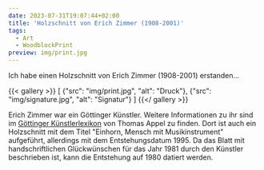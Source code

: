 ```yaml
---
date: 2023-07-31T19:07:44+02:00
title: 'Holzschnitt von Erich Zimmer (1908-2001)'
tags:
  - Art
  - WoodblockPrint
preview: img/print.jpg
---
```


Ich habe einen Holzschnitt von Erich Zimmer (1908-2001) erstanden...
<!--more-->

{{< gallery >}}
[
  {"src": "img/print.jpg", "alt": "Druck"},
  {"src": "img/signature.jpg", "alt": "Signatur"}
]
{{</ gallery >}}

Erich Zimmer war ein Göttinger Künstler. Weitere Informationen zu ihr sind im [Göttinger Künstlerlexikon](https://univerlag.uni-goettingen.de/bitstream/handle/3/isbn-978-3-86395-504-5/Appel_diss.pdf) von Thomas Appel zu finden. Dort ist auch ein Holzschnitt mit dem Titel "Einhorn, Mensch mit Musikinstrument" aufgeführt, allerdings mit dem Entstehungsdatum 1995.
Da das Blatt mit handschriftlichen Glückwünschen für das Jahr 1981 durch den Künstler beschrieben ist, kann die Entstehung auf 1980 datiert werden.
